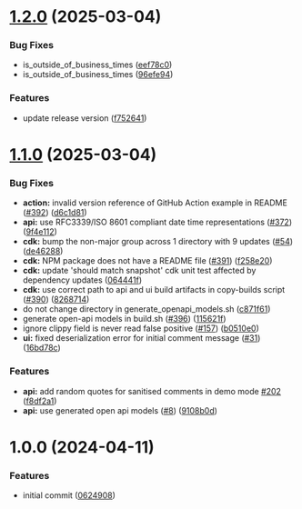 # [1.2.0](https://github.com/consid-germany/gates/compare/v1.1.0...v1.2.0) (2025-03-04)


### Bug Fixes

* is_outside_of_business_times ([eef78c0](https://github.com/consid-germany/gates/commit/eef78c08a308fbf67affe90c2a9282e72f322fc2))
* is_outside_of_business_times ([96efe94](https://github.com/consid-germany/gates/commit/96efe9419c651a5f70ef2750a23a5152c25dda78))


### Features

* update release version ([f752641](https://github.com/consid-germany/gates/commit/f752641a6f408d892879ac670fdfef88d1ef3177))

# [1.1.0](https://github.com/consid-germany/gates/compare/v1.0.0...v1.1.0) (2025-03-04)


### Bug Fixes

* **action:** invalid version reference of GitHub Action example in README ([#392](https://github.com/consid-germany/gates/issues/392)) ([d6c1d81](https://github.com/consid-germany/gates/commit/d6c1d81b28e8fcfe852cdf1cd74faad913d664eb))
* **api:** use RFC3339/ISO 8601 compliant date time representations ([#372](https://github.com/consid-germany/gates/issues/372)) ([9f4e112](https://github.com/consid-germany/gates/commit/9f4e1122e6a41fe616613d2ab4dc162b37899de1))
* **cdk:** bump the non-major group across 1 directory with 9 updates ([#54](https://github.com/consid-germany/gates/issues/54)) ([de46288](https://github.com/consid-germany/gates/commit/de462889e7f8da9e22b9ccda87053751f24c250c))
* **cdk:** NPM package does not have a README file ([#391](https://github.com/consid-germany/gates/issues/391)) ([f258e20](https://github.com/consid-germany/gates/commit/f258e200c032551a0d6e1559ce6a0ff1988b9830))
* **cdk:** update 'should match snapshot' cdk unit test affected by dependency updates ([064441f](https://github.com/consid-germany/gates/commit/064441fbebc1b1fe53bee8ff3f69e2aba2463f56))
* **cdk:** use correct path to api and ui build artifacts in copy-builds script ([#390](https://github.com/consid-germany/gates/issues/390)) ([8268714](https://github.com/consid-germany/gates/commit/826871449aac5af9afbd19ada09defe48d98bb71))
* do not change directory in generate_openapi_models.sh ([c871f61](https://github.com/consid-germany/gates/commit/c871f61b29a18fb72376df9fe106688323d9fa73))
* generate open-api models in build.sh ([#396](https://github.com/consid-germany/gates/issues/396)) ([115621f](https://github.com/consid-germany/gates/commit/115621f73a16a4cf4ad2b3969973ae2b01ade465))
* ignore clippy field is never read false positive ([#157](https://github.com/consid-germany/gates/issues/157)) ([b0510e0](https://github.com/consid-germany/gates/commit/b0510e00d7dc34693b8494af670f6f3a483b07e0))
* **ui:** fixed deserialization error for initial comment message ([#31](https://github.com/consid-germany/gates/issues/31)) ([16bd78c](https://github.com/consid-germany/gates/commit/16bd78cca1d20de56897266a9b1f1a92ff670994))


### Features

* **api:** add random quotes for sanitised comments in demo mode [#202](https://github.com/consid-germany/gates/issues/202) ([f8df2a1](https://github.com/consid-germany/gates/commit/f8df2a135799e758170160dea4528d62e240de2d))
* **api:** use generated open api models ([#8](https://github.com/consid-germany/gates/issues/8)) ([9108b0d](https://github.com/consid-germany/gates/commit/9108b0d14d0b8156deaf9579b6f0a0e71cb64808))

# 1.0.0 (2024-04-11)


### Features

* initial commit ([0624908](https://github.com/consid-germany/gates/commit/0624908ae6969f92fc1684ce98c5ef0e75bcd81d))
